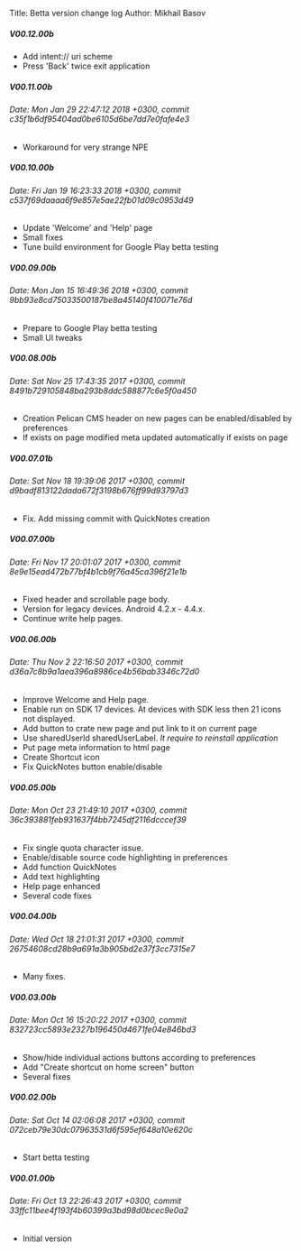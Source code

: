 Title: Betta version change log
Author: Mikhail Basov

##### V00.12.00b
- Add intent:// uri scheme
- Press 'Back' twice exit application

##### V00.11.00b
###### Date:   Mon Jan 29 22:47:12 2018 +0300, commit c35f1b6df95404ad0be6105d6be7dd7e0fafe4e3

- Workaround for very strange NPE

##### V00.10.00b
###### Date:   Fri Jan 19 16:23:33 2018 +0300, commit c537f69daaaa6f9e857e5ae22fb01d09c0953d49

- Update 'Welcome' and 'Help' page
- Small fixes
- Tune build environment for Google Play betta testing

##### V00.09.00b
###### Date:   Mon Jan 15 16:49:36 2018 +0300, commit 9bb93e8cd75033500187be8a45140f410071e76d

- Prepare to Google Play betta testing
- Small UI tweaks

##### V00.08.00b
###### Date:   Sat Nov 25 17:43:35 2017 +0300, commit 8491b729105848ba293b8ddc588877c6e5f0a450

- Creation Pelican CMS header on new pages can be enabled/disabled by preferences
- If exists on page modified meta updated automatically if exists on page

##### V00.07.01b
###### Date:   Sat Nov 18 19:39:06 2017 +0300, commit d9badf813122dada672f3198b676ff99d93797d3

- Fix. Add missing commit with QuickNotes creation

##### V00.07.00b
###### Date:   Fri Nov 17 20:01:07 2017 +0300, commit 8e9e15ead472b77bf4b1cb9f76a45ca396f21e1b

- Fixed header and scrollable page body.
- Version for legacy devices. Android 4.2.x - 4.4.x.
- Continue write help pages.

##### V00.06.00b
###### Date:   Thu Nov 2 22:16:50 2017 +0300, commit d36a7c8b9a1aea396a8986ce4b56bab3346c72d0

- Improve Welcome and Help page.
- Enable run on SDK 17 devices. At devices with SDK less then 21 icons not displayed.
- Add button to crate new page and put link to it on current page
- Use sharedUserId sharedUserLabel. *It require to reinstall application*
- Put page meta information to html page
- Create Shortcut icon
- Fix QuickNotes button enable/disable

##### V00.05.00b
###### Date:   Mon Oct 23 21:49:10 2017 +0300, commit 36c393881feb931637f4bb7245df2116dcccef39

- Fix single quota character issue.
- Enable/disable source code highlighting in preferences
- Add function QuickNotes
- Add text highlighting
- Help page enhanced
- Several code fixes

##### V00.04.00b
###### Date:   Wed Oct 18 21:01:31 2017 +0300, commit 26754608cd28b9a691a3b905bd2e37f3cc7315e7

- Many fixes.

##### V00.03.00b
###### Date:   Mon Oct 16 15:20:22 2017 +0300, commit 832723cc5893e2327b196450d4671fe04e846bd3


- Show/hide individual actions buttons according to preferences
- Add "Create shortcut on home screen" button
- Several fixes


##### V00.02.00b
###### Date:   Sat Oct 14 02:06:08 2017 +0300, commit 072ceb79e30dc07963531d6f595ef648a10e620c


- Start betta testing

##### V00.01.00b
###### Date:   Fri Oct 13 22:26:43 2017 +0300, commit 33ffc11bee4f193f4b60399a3bd98d0bcec9e0a2

- Initial version

